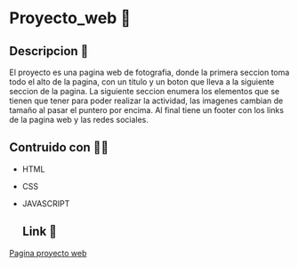 # Proyecto_web :muscle:

## Descripcion :floppy_disk: ##

El proyecto es una pagina web de fotografia, donde la primera seccion toma todo el alto de la pagina, con un titulo y un boton que lleva a la siguiente seccion de la pagina. La siguiente seccion enumera los elementos que se tienen que tener para poder realizar la actividad, las imagenes cambian de tamaño al pasar el puntero por encima. Al final tiene un footer con los links de la pagina web y las redes sociales.

## Contruido con :man_mechanic: ## 

- HTML
- CSS
- JAVASCRIPT

  ## Link :link: ##
  
[Pagina proyecto web](https://velaquia.github.io/Proyecto_web/)


